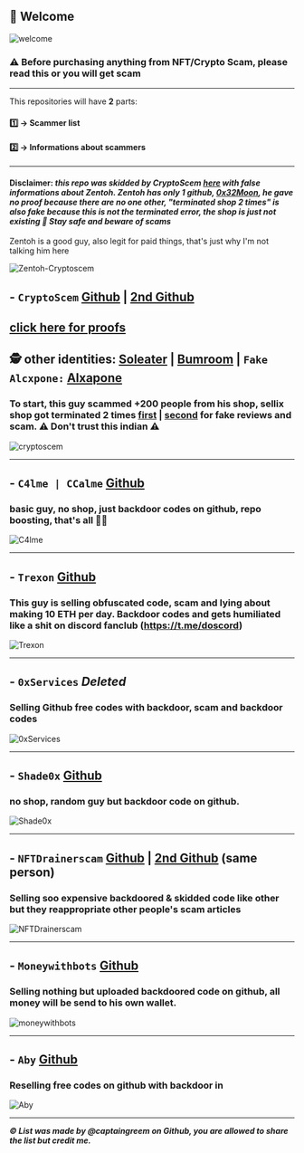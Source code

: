 ## 👋 Welcome 
![welcome](https://user-images.githubusercontent.com/103531256/174461147-b4cfc592-8852-46c9-92c6-e7cf08ad2ac1.gif)
### **⚠️ Before purchasing anything from NFT/Crypto Scam, please read this or you will get scam**

---

This repositories will have **2** parts:

#### 1️⃣ → Scammer list
#### 2️⃣ → Informations about scammers


---

#### **Disclaimer:** *this repo was skidded by CryptoScem [here](https://github.com/0xCryptix/list-of-scammers) with false informations about Zentoh. Zentoh has only 1 github, [0x32Moon](https://github.com/0x32Moon), he gave no proof because there are no one other, "terminated shop 2 times" is also fake because this is not the terminated error, the shop is just not existing 🤡 Stay safe and beware of scams* 
Zentoh is a good guy, also legit for paid things, that's just why I'm not talking him here

![Zentoh-Cryptoscem](https://user-images.githubusercontent.com/103531256/175576905-3d39f193-0ceb-49e4-ad61-375289aca6d8.png)


## - `CryptoScem` [Github](https://github.com/cryptoscemdev) | [2nd Github](https://github.com/devcryptoscem)
## [click here for proofs](https://t.me/cryptoscemmm)
## 🕵️ other identities: [Soleater](https://github.com/soleaterwebdev) | [Bumroom](https://github.com/bumroom) | `Fake Alcxpone:` [Alxapone](https://github.com/alxapone)
### To start, this guy scammed **+200** people from his shop, sellix shop got terminated **2** times [first](https://cryptoscem.sellix.io) | [second](https://cryptoscemm.sellix.io) for fake reviews and scam. **⚠️ Don't trust this indian ⚠️**

![cryptoscem](https://user-images.githubusercontent.com/103531256/174461023-af396dee-23c1-434a-8912-b75297eaa9f6.png)

---

## - `C4lme | CCalme` [Github](https://github.com/C4lme)
### basic guy, no shop, just backdoor codes on github, repo boosting, that's all 🤷‍♂


![C4lme](https://user-images.githubusercontent.com/103531256/174454492-be035582-79e9-4743-aaaa-bee7c3b96e0b.png)

---

## - `Trexon` [Github](https://github.com/Trexon-Drainers)
### This guy is selling obfuscated code, scam and lying about making 10 ETH per day. Backdoor codes and gets humiliated like a shit on discord fanclub (https://t.me/doscord)

![Trexon](https://user-images.githubusercontent.com/103531256/174454711-9641b8ce-edc1-462f-9641-6098a70c877c.png)


---

## - `0xServices` *Deleted*
### Selling Github free codes with backdoor, scam and backdoor codes


![0xServices](https://user-images.githubusercontent.com/103531256/174454940-b4e88044-b27d-46ba-a0ae-d1ec2f5df387.png)


---

## - `Shade0x` [Github](https://github.com/Shade0x/NFT-Drainer-Website)
### no shop, random guy but backdoor code on github.


![Shade0x](https://user-images.githubusercontent.com/103531256/174461099-48182473-19bf-4b14-9dda-e1a54f1aba6e.png)


---

## - `NFTDrainerscam` [Github](https://github.com/CryptoRekt88) | [2nd Github](https://github.com/NFTstipsandtricks) (same person)
### Selling soo expensive backdoored & skidded code like other but they reappropriate other people's scam articles


![NFTDrainerscam](https://user-images.githubusercontent.com/103531256/174455814-a78c7e3d-8928-4ed1-a635-f6ad67b2b09f.png)

---

## - `Moneywithbots` [Github](https://github.com/moneywithbots)
### Selling nothing but uploaded backdoored code on github, all money will be send to his own wallet.

![moneywithbots](https://user-images.githubusercontent.com/103531256/174460960-3560122b-efff-44b5-97e8-e3d97dbc394d.png)

---

## - `Aby` [Github](https://github.com/moneyxx)
### Reselling free codes on github with backdoor in


![Aby](https://user-images.githubusercontent.com/103531256/174456529-0d48ebba-7608-41db-89e5-8b6098c45a1f.png)




---

***© List was made by @captaingreem on Github, you are allowed to share the list but credit me.***



